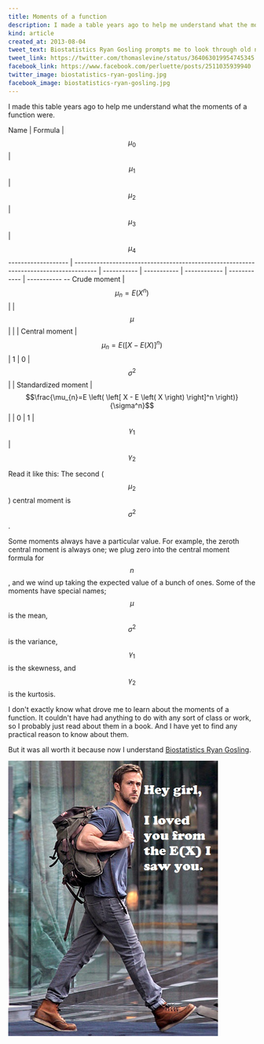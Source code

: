 ```yaml
---
title: Moments of a function
description: I made a table years ago to help me understand what the moments of a function were.
kind: article
created_at: 2013-08-04
tweet_text: Biostatistics Ryan Gosling prompts me to look through old notes. http://thomaslevine.com/!/moments-of-a-function/
tweet_link: https://twitter.com/thomaslevine/status/364063019954745345
facebook_link: https://www.facebook.com/perluette/posts/2511035939940
twitter_image: biostatistics-ryan-gosling.jpg
facebook_image: biostatistics-ryan-gosling.jpg
---
```

I made this table years ago to help me understand what the moments of a function were.

Name                | Formula                                                                               | $$\mu_{0}$$ | $$\mu_{1}$$ | $$\mu_{2}$$  | $$\mu_{3}$$  | $$\mu_{4}$$ 
------------------- | ------------------------------------------------------------------------------------- | ----------- | ----------- | ------------ | ------------ | ----------- --
Crude moment        | $$\mu_{n}=E \left( X^n \right) $$                                                     |             | $$\mu$$     |              |              |
Central moment      | $$\mu_{n}=E \left( \left[ X - E \left( X \right) \right]^n \right)$$                  | 1           | 0           | $$\sigma^2$$ |              |
Standardized moment | $$\frac{\mu_{n}=E \left( \left[ X - E \left( X \right) \right]^n \right)}{\sigma^n}$$ |             | 0           | 1            | $$\gamma_1$$ | $$\gamma_2$$

<!-- I found this in some old notes that I'd written in LaTeX.

\begin{table*}
\begin{tabular*}{\textwidth}{@{\extracolsep{\fill}} l l r r r r r}
\toprule
Name                & Formula &
$\mu_{0}$ & $\mu_{1}$ & $\mu_{2}$ & $\mu_{3}$ & $\mu_{4}$ \\
\midrule 
Crude moment        & $\mu_{n}=E \left( X^n \right) $ &
  & $\mu$ & & & \\
Central moment      & $\mu_{n}=E \left( \left[ X - E \left( X \right) \right]^n \right)$ &
1 & 0     & $\sigma^2$ & & \\
Standardized moment & $\frac{\mu_{n}=E \left( \left[ X - E \left( X \right) \right]^n \right)}{\sigma^n}$ &
  & 0     & 1          & $\gamma_1$ & $\gamma_2$ \\
\bottomrule
\end{tabular*}
\caption{\label{moments.tab} Moments of a function, where $\mu=mean$, $\sigma^2=variance$, $\gamma_1=skewness$ and $\gamma_2=kurtosis$.}
\end{table*}

-->

Read it like this: The second ($$\mu_2$$) central moment is $$\sigma^2$$.

Some moments always have a particular value. For example,
the zeroth central moment is always one; we plug zero into
the central moment formula for $$n$$, and we wind up taking
the expected value of a bunch of ones.
Some of the moments have special names; $$\mu$$ is the mean,
$$\sigma^2$$is the variance, $$\gamma_1$$is the skewness,
and $$\gamma_2$$is the kurtosis.

I don't exactly know what drove me to learn about the moments
of a function. It couldn't have had anything to do with any sort
of class or work, so I probably just read about them in a book.
And I have yet to find any practical reason to know about them.

But it was all worth it because now I understand
[Biostatistics Ryan Gosling](http://biostatisticsryangoslingreturns.tumblr.com/post/55797271777).

![Hey girl, I loved you from the E(X) I saw you.](biostatistics-ryan-gosling.jpg)
